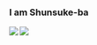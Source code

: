 ### I am Shunsuke-ba
<img align="left" src="https://github-readme-stats.vercel.app/api?username=Shunsuke-ba&show_icons=true">
<img align="left" src="https://github-readme-stats.vercel.app/api/top-langs/?username=Shunsuke-ba;hide=html">
